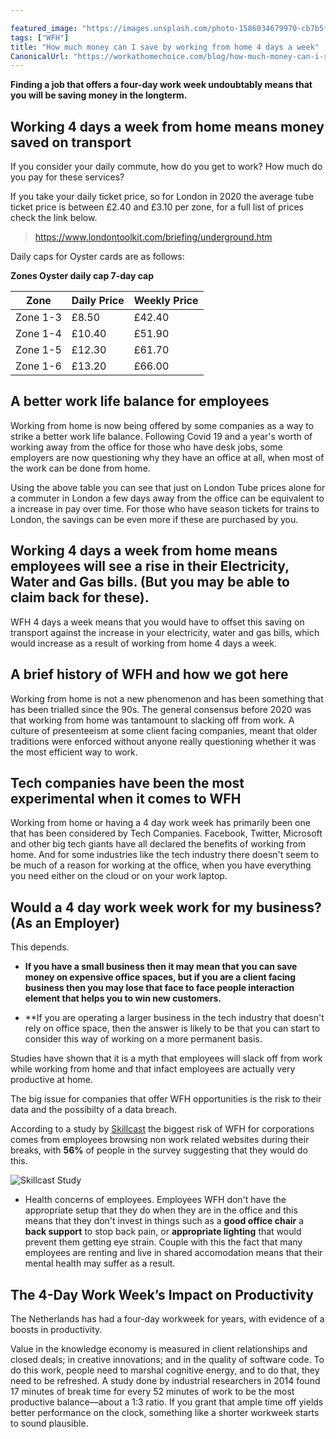 ```yaml
---

featured_image: "https://images.unsplash.com/photo-1586034679970-cb7b5fc4928a?ixlib=rb-1.2.1&ixid=eyJhcHBfaWQiOjEyMDd9&auto=format&fit=crop&w=1350&q=80"
tags: ["WFH"]
title: "How much money can I save by working from home 4 days a week"
CanonicalUrl: "https://workathomechoice.com/blog/how-much-money-can-i-save-by-working-from-home-4-days-a-week.md-/"
---
```


**Finding a job that offers a four-day work week undoubtably means that you will be saving money in the longterm.**  

## Working 4 days a week from home means money saved on transport

If you consider your daily commute, how do you get to work? How much do you pay for these services?  

If you take your daily ticket price, so for London in 2020 the average tube ticket price is between £2.40 and £3.10 per zone, for a full list of prices check the link below.

> https://www.londontoolkit.com/briefing/underground.htm

Daily caps for Oyster cards are as follows:

**Zones	Oyster daily cap	7-day cap**

| Zone     | Daily Price | Weekly Price |
|----------|-------------|--------------|
| Zone 1-3 | £8.50       | £42.40       |   
| Zone 1-4 | £10.40      | £51.90       |   
| Zone 1-5 | £12.30      | £61.70       |  
| Zone 1-6 | £13.20      | £66.00      

## A better work life balance for employees

Working from home is now being offered by some companies as a way to strike a better work life balance.  Following Covid 19 and a year's worth of working away from the office for those who have desk jobs, some employers are now questioning why they have an office at all, when most of the work can be done from home.

Using the above table you can see that just on London Tube prices alone for a commuter in London a few days away from the office can be equivalent to a  increase in pay over time.  For those who have season tickets for trains to London, the savings can be even more if these are purchased by you.

## Working 4 days a week from home means employees will see a rise in their Electricity, Water and Gas bills.  (But you may be able to claim back for these).

WFH 4 days a week means that you would have to offset this saving on transport against the increase in your electricity, water and gas bills, which would increase as a result of working from home 4 days a week.  

## A brief history of WFH and how we got here

Working from home is not a new phenomenon and has been something that has been trialled since the 90s.  The general consensus before 2020 was that working from home was tantamount to slacking off from work.  A culture of presenteeism at some client facing companies, meant that older traditions were enforced without anyone really questioning whether it was the most efficient way to work.

## Tech companies have been the most experimental when it comes to WFH

Working from home or having a 4 day work week has primarily been one that has been considered by Tech Companies.  Facebook, Twitter, Microsoft and other big tech giants have all declared the benefits of working from home.  And for some industries like the tech industry there doesn't seem to be much of a reason for working at the office, when you have everything you need either on the cloud or on your work laptop.

## Would a 4 day work week work for my business? (As an Employer)

This depends.  

- **If you have a small business then it may mean that you can save money on expensive office spaces, but if you are a client facing business then you may lose that face to face people interaction element that helps you to win new customers.**

- **If you are operating a larger business in the tech industry that doesn't rely on office space, then the answer is likely to be that you can start to consider this way of working on a more permanent basis.  

Studies have shown that it is a myth that employees will slack off from work while working from home and that infact employees are actually very productive at home.

The big issue for companies that offer WFH opportunities is the risk to their data and the possibilty of a data breach.

According to a study by [Skillcast](https://www.skillcast.com/hs-fs/hubfs/Blog%20-%20Images/2005%20Blog/WFH_Data_Security_Chart_1.png?width=600&name=WFH_Data_Security_Chart_1.png)  the biggest risk of WFH for corporations comes from employees browsing non work related websites during their breaks, with **56%** of people in the survey suggesting that they would do this.

![Skillcast Study](https://www.skillcast.com/hs-fs/hubfs/Blog%20-%20Images/2005%20Blog/WFH_Data_Security_Chart_1.png?width=600&name=WFH_Data_Security_Chart_1.png)

- Health concerns of employees.  Employees WFH don't have the appropriate setup that they do when they are in the office and this means that they don't invest in things such as a **good office chair** a **back support** to stop back pain, or **appropriate lighting** that would prevent them getting eye strain.  Couple with this the fact that many employees are renting and live in shared accomodation means that their mental health may suffer as a result.



## The 4-Day Work Week’s Impact on Productivity

The Netherlands has had a four-day workweek for years, with evidence of a boosts in productivity.

Value in the knowledge economy is measured in client relationships and closed deals; in creative innovations; and in the quality of software code. To do this work, people need to marshal cognitive energy, and to do that, they need to be refreshed. A study done by industrial researchers in 2014 found 17 minutes of break time for every 52 minutes of work to be the most productive balance—about a 1:3 ratio. If you grant that ample time off yields better performance on the clock, something like a shorter workweek starts to sound plausible.
